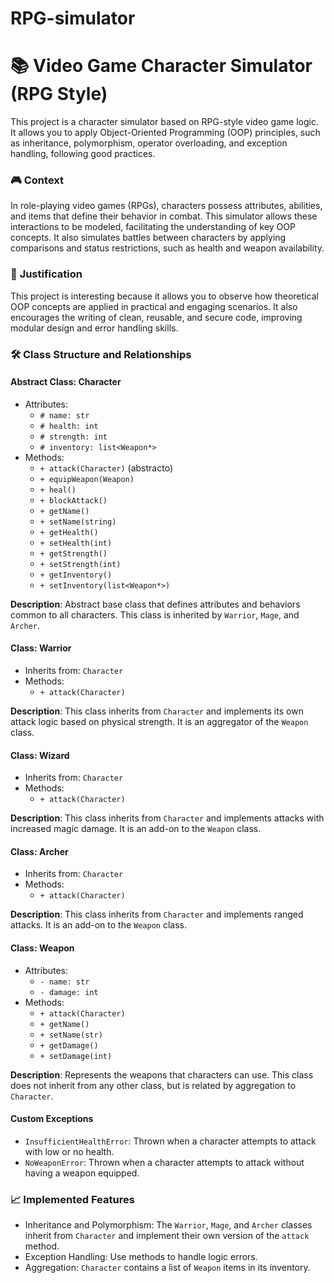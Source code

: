 # RPG-simulator
# 📚 Video Game Character Simulator (RPG Style)

This project is a character simulator based on RPG-style video game logic. It allows you to apply Object-Oriented Programming (OOP) principles, such as inheritance, polymorphism, operator overloading, and exception handling, following good practices.
### 🎮 **Context**
In role-playing video games (RPGs), characters possess attributes, abilities, and items that define their behavior in combat. This simulator allows these interactions to be modeled, facilitating the understanding of key OOP concepts. It also simulates battles between characters by applying comparisons and status restrictions, such as health and weapon availability.

### 📌 **Justification**
This project is interesting because it allows you to observe how theoretical OOP concepts are applied in practical and engaging scenarios. It also encourages the writing of clean, reusable, and secure code, improving modular design and error handling skills.

### 🛠️ **Class Structure and Relationships**

#### **Abstract Class: Character**
- Attributes:
  - `# name: str`
  - `# health: int`
  - `# strength: int`
  - `# inventory: list<Weapon*>`
- Methods:
  - `+ attack(Character)` (abstracto)
  - `+ equipWeapon(Weapon)`
  - `+ heal()`
  - `+ blockAttack()`
  - `+ getName()`
  - `+ setName(string)`
  - `+ getHealth()`
  - `+ setHealth(int)`
  - `+ getStrength()`
  - `+ setStrength(int)`
  - `+ getInventory()`
  - `+ setInventory(list<Weapon*>)`

**Description**: Abstract base class that defines attributes and behaviors common to all characters. This class is inherited by `Warrior`, `Mage`, and `Archer`.

#### **Class: Warrior**
- Inherits from: `Character`
- Methods:
  - `+ attack(Character)`

**Description**: This class inherits from `Character` and implements its own attack logic based on physical strength. It is an aggregator of the `Weapon` class.

#### **Class: Wizard**
- Inherits from: `Character`
- Methods:
  - `+ attack(Character)`

**Description**: This class inherits from `Character` and implements attacks with increased magic damage. It is an add-on to the `Weapon` class.

#### **Class: Archer**
- Inherits from: `Character`
- Methods:
  - `+ attack(Character)`

**Description**: This class inherits from `Character` and implements ranged attacks. It is an add-on to the `Weapon` class.

#### **Class: Weapon**
- Attributes:
  - `- name: str`
  - `- damage: int`
- Methods:
  - `+ attack(Character)`
  - `+ getName()`
  - `+ setName(str)`
  - `+ getDamage()`
  - `+ setDamage(int)`

**Description**: Represents the weapons that characters can use. This class does not inherit from any other class, but is related by aggregation to `Character`.

#### **Custom Exceptions**
- `InsufficientHealthError`: Thrown when a character attempts to attack with low or no health.
- `NoWeaponError`: Thrown when a character attempts to attack without having a weapon equipped.

### 📈 **Implemented Features**
- Inheritance and Polymorphism: The `Warrior`, `Mage`, and `Archer` classes inherit from `Character` and implement their own version of the `attack` method.
- Exception Handling: Use methods to handle logic errors.
- Aggregation: `Character` contains a list of `Weapon` items in its inventory.
